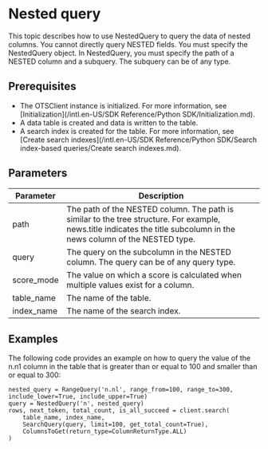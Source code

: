 # Nested query

This topic describes how to use NestedQuery to query the data of nested columns. You cannot directly query NESTED fields. You must specify the NestedQuery object. In NestedQuery, you must specify the path of a NESTED column and a subquery. The subquery can be of any type.

## Prerequisites

-   The OTSClient instance is initialized. For more information, see [Initialization](/intl.en-US/SDK Reference/Python SDK/Initialization.md).
-   A data table is created and data is written to the table.
-   A search index is created for the table. For more information, see [Create search indexes](/intl.en-US/SDK Reference/Python SDK/Search index-based queries/Create search indexes.md).

## Parameters

|Parameter|Description|
|---------|-----------|
|path|The path of the NESTED column. The path is similar to the tree structure. For example, news.title indicates the title subcolumn in the news column of the NESTED type.|
|query|The query on the subcolumn in the NESTED column. The query can be of any query type.|
|score\_mode|The value on which a score is calculated when multiple values exist for a column.|
|table\_name|The name of the table.|
|index\_name|The name of the search index.|

## Examples

The following code provides an example on how to query the value of the n.n1 column in the table that is greater than or equal to 100 and smaller than or equal to 300:

```
nested_query = RangeQuery('n.nl', range_from=100, range_to=300, include_lower=True, include_upper=True)
query = NestedQuery('n', nested_query)
rows, next_token, total_count, is_all_succeed = client.search(
    table_name, index_name, 
    SearchQuery(query, limit=100, get_total_count=True), 
    ColumnsToGet(return_type=ColumnReturnType.ALL)
)
```

